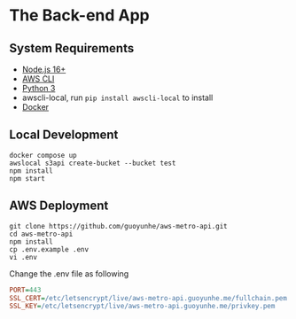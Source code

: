 # The Back-end App

## System Requirements

- [Node.js 16+](https://nodejs.org/en/)
- [AWS CLI](https://docs.aws.amazon.com/cli/latest/userguide/getting-started-install.html)
- [Python 3](https://www.python.org/)
- awscli-local, run `pip install awscli-local` to install
- [Docker](https://docs.docker.com/get-docker/)

## Local Development

```
docker compose up
awslocal s3api create-bucket --bucket test
npm install
npm start
```

## AWS Deployment

```
git clone https://github.com/guoyunhe/aws-metro-api.git
cd aws-metro-api
npm install
cp .env.example .env
vi .env
```

Change the .env file as following

```ini
PORT=443
SSL_CERT=/etc/letsencrypt/live/aws-metro-api.guoyunhe.me/fullchain.pem
SSL_KEY=/etc/letsencrypt/live/aws-metro-api.guoyunhe.me/privkey.pem
```
